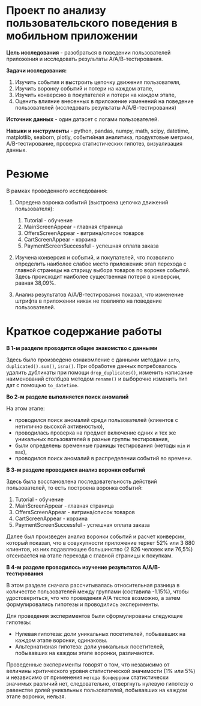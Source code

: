 # Проект по анализу пользовательского поведения в мобильном приложении
 
**Цель исследования** - разобраться в поведении пользователей приложения и исследовать результаты А/А/В-тестирования.

**Задачи исследования:**
1. Изучить события и выстроить цепочку движения пользователя, 
2. Изучить воронку событий и потери на каждом этапе,
3. Изучить конверсию в покупателей и потери на каждом этапе,
4. Оценить влияние внесенных в приложение изменений на поведение пользователей (исследовать результаты А/А/В-тестирования)

**Источник данных** - один датасет с логами пользователей.

**Навыки и инструменты** - python, pandas, numpy, math, scipy, datetime, matplotlib, seaborn, plotly, событийная аналитика, продуктовые метрики, A/B-тестирование, проверка статистических гипотез, визуализация данных.

# Резюме

В рамках проведенного исследования:
1. Опредена воронка событий (выстроена цепочка движений пользователя):
    1. Tutorial - обучение
    2. MainScreenAppear - главная страница
    3. OffersScreenAppear - витрина/список товаров
    4. CartScreenAppear - корзина
    5. PaymentScreenSuccessful - успешная оплата заказа

2. Изучена конверсия и событий, и покупателей, что позволило определить наиболее слабое место приложения: этап перехода с главной страницы на старицу выбора товаров по воронке событий. Здесь происходит наиболее существенная потеря в конверсии, равная 38,09%.
3. Анализ результатов А/А/В-тестирования показал, что изменение штрифта в приложении никак не повлияло на поведение пользователей.

# Краткое содержание работы

**В 1-м разделе проводится общее знакомство с данными**

Здесь было произведено ознакомление с данными методами `info`, `duplicated().sum()`, `isna()`. При обработке данных потребовалось удалить дубликаты при помощи `drop_duplicates()`, изменить написание наименований столбцов методом `rename()` и выборочно изменить тип дат с помощью `to_datetime`.

**Во 2-м разделе выполняется поиск аномалий**

На этом этапе:
- проводился поиск аномалий среди пользователей (клиентов с нетипично высокой активностью),
- проводилась проверка на предмет включение одних и тех же уникальных пользователей в разные группы тестирования,
- были определены временные границы тестирования (методы `min` и `max`),
- проводился поиск аномалий в распределении событий во времени.

**В 3-м разделе проводился анализ воронки событий**

Здесь была восстановлена последовательность действий пользователей, то есть построена воронка событий:
1. Tutorial - обучение
2. MainScreenAppear - главная страница
3. OffersScreenAppear - витрина/список товаров
4. CartScreenAppear - корзина
5. PaymentScreenSuccessful - успешная оплата заказа

Далее был произведен анализ воронки событий и расчет конверсии, который показал, что в совукупности приложение теряет 52% или 3 880 клиентов, из них подавляющее большинство (2 826 человек или 76,5%) отсеивается на этапе перехода с главной страницы к покупкам.

**В 4-м разделе проводилось изучение результатов А/А/В-тестирования**

В этом разделе сначала рассчитывалась относительная разница в количестве пользователей между группами (составила -1.15%), чтобы удостовериться, что что проведения А/А тестов возможно, а затем формулировались гипотезы и проводились эксперименты.

Для проведения экспериментов были сформулированы следующие гипотезы:
 - Нулевая гипотеза: доли уникальных посетителей, побывавших на каждом этапе воронки, одинаковы.
 - Альтернативная гипотеза: доли уникальных посетителей, побывавших на каждом этапе воронки, различаются.

Проведенные эксперименты говорят о том, что независимо от величины критического уровня статистической значимости (1% или 5%) и независимо от применения `метода Бонферрони` статистически значимых различий нет, следовательно, отвергнуть нулевую гипотезу о равенстве долей уникальных пользователей, побывавших на каждом этапе воронки, нельзя. 
